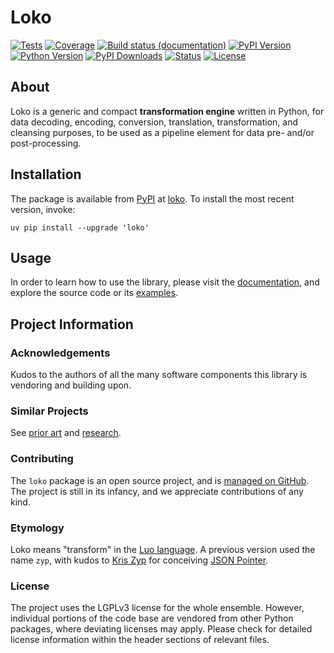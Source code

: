 # Loko

[![Tests](https://github.com/panodata/loko/actions/workflows/tests.yml/badge.svg)](https://github.com/panodata/loko/actions/workflows/tests.yml)
[![Coverage](https://codecov.io/gh/panodata/loko/branch/main/graph/badge.svg)](https://app.codecov.io/gh/panodata/loko)
[![Build status (documentation)](https://readthedocs.org/projects/loko/badge/)](https://loko.readthedocs.io/)
[![PyPI Version](https://img.shields.io/pypi/v/loko.svg)](https://pypi.org/project/loko/)
[![Python Version](https://img.shields.io/pypi/pyversions/loko.svg)](https://pypi.org/project/loko/)
[![PyPI Downloads](https://pepy.tech/badge/loko/month)](https://pepy.tech/project/loko/)
[![Status](https://img.shields.io/pypi/status/loko.svg)](https://pypi.org/project/loko/)
[![License](https://img.shields.io/pypi/l/loko.svg)](https://pypi.org/project/loko/)

## About

Loko is a generic and compact **transformation engine** written in Python, for data
decoding, encoding, conversion, translation, transformation, and cleansing purposes,
to be used as a pipeline element for data pre- and/or post-processing.

## Installation
The package is available from [PyPI] at [loko].
To install the most recent version, invoke:
```shell
uv pip install --upgrade 'loko'
```

## Usage
In order to learn how to use the library, please visit the [documentation],
and explore the source code or its [examples].


## Project Information

### Acknowledgements
Kudos to the authors of all the many software components this library is
vendoring and building upon.

### Similar Projects
See [prior art] and [research].

### Contributing
The `loko` package is an open source project, and is
[managed on GitHub]. The project is still in its infancy, and
we appreciate contributions of any kind.

### Etymology
Loko means "transform" in the [Luo language]. 
A previous version used the name `zyp`,
with kudos to [Kris Zyp] for conceiving [JSON Pointer].

### License
The project uses the LGPLv3 license for the whole ensemble. However, individual
portions of the code base are vendored from other Python packages, where
deviating licenses may apply. Please check for detailed license information
within the header sections of relevant files.



[Change Data Capture (CDC)]: https://en.wikipedia.org/wiki/Change_data_capture
[documentation]: https://loko.readthedocs.io/
[examples]: https://github.com/panodata/loko/tree/main/examples
[JSON Pointer]: https://datatracker.ietf.org/doc/html/rfc6901
[Kris Zyp]: https://github.com/kriszyp
[Luo language]: https://en.wikipedia.org/wiki/Luo_language
[managed on GitHub]: https://github.com/panodata/loko
[prior art]: https://loko.readthedocs.io/prior-art.html
[PyPI]: https://pypi.org/
[research]: https://loko.readthedocs.io/research.html
[loko]: https://pypi.org/project/loko/
